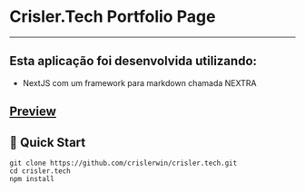 # **Crisler.Tech** Portfolio Page
---
## Esta aplicação foi desenvolvida utilizando:
- NextJS com um framework para markdown chamada NEXTRA
## [Preview](https://www.crisler.tech)
## 🚀 Quick Start

```
git clone https://github.com/crislerwin/crisler.tech.git
cd crisler.tech
npm install
```

